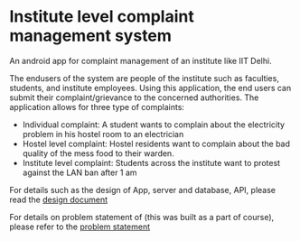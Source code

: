 # Institute level complaint management system 

An android app for complaint management of an institute like IIT Delhi.

The endusers of the system are people of the institute such as faculties, students, and institute employees. Using this application, the
end users can submit their complaint/grievance to the concerned authorities. The application allows for three type of complaints:

* Individual complaint: A student wants to complain about the electricity problem in his hostel room to an electrician
* Hostel level complaint: Hostel residents want to complain about the bad quality of the mess food to their warden.
* Institute level complaint: Students across the institute want to protest against the LAN ban after 1 am

For details such as the design of App, server and database, API, please read the [design document](/design_doc.pdf)

For details on problem statement of (this was built as a part of course), please refer to the [problem statement](/problem_statement.pdf)
